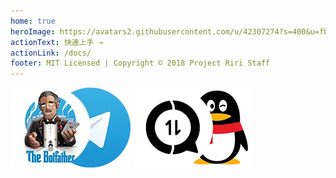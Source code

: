 ```yaml
---
home: true
heroImage: https://avatars2.githubusercontent.com/u/42307274?s=400&u=fbeff63f7bce865236112d7a6a7e700b8ca0bcb8&v=4
actionText: 快速上手 →
actionLink: /docs/
footer: MIT Licensed | Copyright © 2018 Project Riri Staff
---
```


[![Telegram-Bot-API](./img/telegram-bot-api.webp)](https://core.telegram.org/bots)
[![CoolQ-HTTP-API](./img/cq-http-api.webp)](https://cqhttp.cc)
